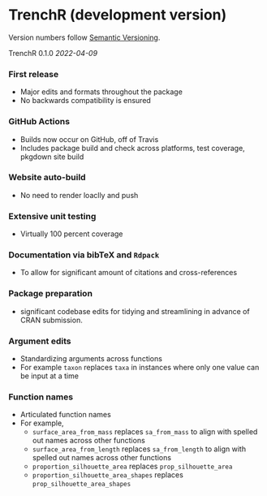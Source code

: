 # TrenchR (development version)

Version numbers follow [Semantic Versioning](https://semver.org/).

TrenchR 0.1.0
*2022-04-09*

### First release
* Major edits and formats throughout the package
* No backwards compatibility is ensured 

### GitHub Actions
* Builds now occur on GitHub, off of Travis
* Includes package build and check across platforms, test coverage, pkgdown site build

### Website auto-build
* No need to render loaclly and push

### Extensive unit testing
* Virtually 100 percent coverage

### Documentation via bibTeX and `Rdpack`
* To allow for significant amount of citations and cross-references

### Package preparation
* significant codebase edits for tidying and streamlining in advance of CRAN submission.

### Argument edits
* Standardizing arguments across functions
* For example `taxon` replaces `taxa` in instances where only one value can be input at a time

### Function names
* Articulated function names
* For example,
  * `surface_area_from_mass` replaces `sa_from_mass` to align with spelled out names across other functions
  * `surface_area_from_length` replaces `sa_from_length` to align with spelled out names across other functions
  * `proportion_silhouette_area` replaces `prop_silhouette_area` 
  * `proportion_silhouette_area_shapes` replaces `prop_silhouette_area_shapes` 